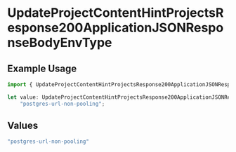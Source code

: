 # UpdateProjectContentHintProjectsResponse200ApplicationJSONResponseBodyEnvType

## Example Usage

```typescript
import { UpdateProjectContentHintProjectsResponse200ApplicationJSONResponseBodyEnvType } from "@vercel/sdk/models/operations";

let value: UpdateProjectContentHintProjectsResponse200ApplicationJSONResponseBodyEnvType =
    "postgres-url-non-pooling";
```

## Values

```typescript
"postgres-url-non-pooling"
```